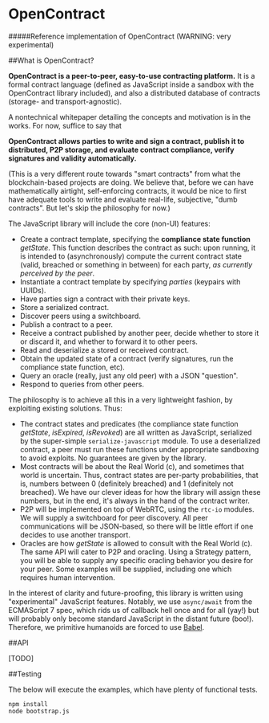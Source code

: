 # OpenContract
#####Reference implementation of OpenContract (WARNING: very experimental)

##What is OpenContract?

**OpenContract is a peer-to-peer, easy-to-use contracting platform.** It is a formal contract language (defined as JavaScript inside a sandbox with the OpenContract library included), and also a distributed database of contracts (storage- and transport-agnostic).

A nontechnical whitepaper detailing the concepts and motivation is in the works. For now, suffice to say that

**OpenContract allows parties to write and sign a contract, publish it to distributed, P2P storage, and evaluate contract compliance, verify signatures and validity automatically.**

(This is a very different route towards "smart contracts" from what the blockchain-based projects are doing. We believe that, before we can have mathematically airtight, self-enforcing contracts, it would be nice to first have adequate tools to write and evaluate real-life, subjective, "dumb contracts". But let's skip the philosophy for now.)

The JavaScript library will include the core (non-UI) features:
* Create a contract template, specifying the **compliance state function** *getState*. This function describes the contract as such: upon running, it is intended to (asynchronously) compute the current contract state (valid, breached or something in between) for each party, *as currently perceived by the peer*. 
* Instantiate a contract template by specifying *parties* (keypairs with UUIDs).
* Have parties sign a contract with their private keys.
* Store a serialized contract.
* Discover peers using a switchboard.
* Publish a contract to a peer.
* Receive a contract published by another peer, decide whether to store it or discard it, and whether to forward it to other peers.
* Read and deserialize a stored or received contract.
* Obtain the updated state of a contract (verify signatures, run the compliance state function, etc).
* Query an oracle (really, just any old peer) with a JSON "question".
* Respond to queries from other peers.

The philosophy is to achieve all this in a very lightweight fashion, by exploiting existing solutions. Thus:
* The contract states and predicates (the compliance state function *getState*, *isExpired*, *isRevoked*) are all written as JavaScript, serialized by the super-simple `serialize-javascript` module. To use a deserialized contract, a peer must run these functions under appropriate sandboxing to avoid exploits. No guarantees are given by the library.
* Most contracts will be about the Real World (c), and sometimes that world is uncertain. Thus, contract states are per-party probabilities, that is, numbers between 0 (definitely breached) and 1 (definitely not breached). We have our clever ideas for how the library will assign these numbers, but in the end, it's always in the hand of the contract writer.
* P2P will be implemented on top of WebRTC, using the `rtc-io` modules. We will supply a switchboard for peer discovery. All peer communications will be JSON-based, so there will be little effort if one decides to use another transport.
* Oracles are how *getState* is allowed to consult with the Real World (c). The same API will cater to P2P and oracling. Using a Strategy pattern, you will be able to supply any specific oracling behavior you desire for your peer. Some examples will be supplied, including one which requires human intervention.

In the interest of clarity and future-proofing, this library is written using "experimental" JavaScript features. Notably, we use `async/await` from the ECMAScript 7 spec, which rids us of callback hell once and for all (yay!) but will probably only become standard JavaScript in the distant future (boo!). Therefore, we primitive humanoids are forced to use [Babel](http://babeljs.io/).

##API

[TODO]

##Testing

The below will execute the examples, which have plenty of functional tests.

```
npm install
node bootstrap.js
```
